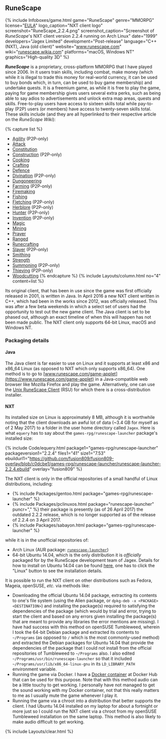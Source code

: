 ## RuneScape
{% include Infoboxes/game.html game="RuneScape" genre="MMORPG" license="<a href='https://www.jagex.com/terms' link='_blank'>EULA</a>" logo_caption="NXT client logo" screenshot="RuneScape_2.2.4.png" screenshot_caption="Screenshot of <i>RuneScape</i>'s NXT client version 2.2.4 running on Arch Linux" date="1999" developers="Jagex Limited" development="Post-release" language="C++ (NXT), Java (old client)" website="<a href='http://www.runescape.com/' link='_blank'>www.runescape.com</a>" wiki="<a href='http://runescape.wikia.com' link='_blank'>runescape.wikia.com</a>" platforms="macOS, Windows NT" graphics="High-quality 3D" %}

***RuneScape*** is a proprietary, cross-platform MMORPG that I have played since 2006. In it users train skills, including combat, make money (which while it is illegal to trade this money for real-world currency, it can be used to buy bonds which, in turn, can be used to buy game membership) and undertake quests. It is a freemium game, as while it is free to play the game, paying for game membership gives users several extra perks, such as being able to say adios to advertisements and unlock extra map areas, quests and skills. Free-to-play users have access to sixteen skills total while pay-to-play (P2P) users (or members) have access to twenty-seven skills total. These skills include (and they are all hyperlinked to their respective article on the *RuneScape Wiki*):

{% capture list %}
* [Agility](http://runescape.wikia.com/wiki/Agility) (P2P-only)
* [Attack](http://runescape.wikia.com/wiki/Attack)
* [Constitution](http://runescape.wikia.com/wiki/Constitution)
* [Construction](http://runescape.wikia.com/wiki/Construction) (P2P-only)
* [Cooking](http://runescape.wikia.com/wiki/Cooking)
* [Crafting](http://runescape.wikia.com/wiki/Crafting)
* [Defence](http://runescape.wikia.com/wiki/Defence)
* [Divination](http://runescape.wikia.com/wiki/Divination) (P2P-only)
* [Dungoneering](http://runescape.wikia.com/wiki/Dungeoneering)
* [Farming](http://runescape.wikia.com/wiki/Farming) (P2P-only)
* [Firemaking](http://runescape.wikia.com/wiki/Firemaking)
* [Fishing](http://runescape.wikia.com/wiki/Fishing)
* [Fletching](http://runescape.wikia.com/wiki/Fletching) (P2P-only)
* [Herblore](http://runescape.wikia.com/wiki/Herblore) (P2P-only)
* [Hunter](http://runescape.wikia.com/wiki/Hunter) (P2P-only)
* [Invention](http://runescape.wikia.com/wiki/Invention) (P2P-only)
* [Magic](http://runescape.wikia.com/wiki/Magic)
* [Mining](http://runescape.wikia.com/wiki/Mining)
* [Prayer](http://runescape.wikia.com/wiki/Prayer)
* [Ranged](http://runescape.wikia.com/wiki/Ranged)
* [Runecrafting](http://runescape.wikia.com/wiki/Runecrafting)
* [Slayer](http://runescape.wikia.com/wiki/Slayer) (P2P-only)
* [Smithing](http://runescape.wikia.com/wiki/Smithing)
* [Strength](http://runescape.wikia.com/wiki/Strength)
* [Summoning](http://runescape.wikia.com/wiki/Summoning) (P2P-only)
* [Thieving](http://runescape.wikia.com/wiki/Thieving) (P2P-only)
* [Woodcutting](http://runescape.wikia.com/wiki/Woodcutting)
{% endcapture %}
{% include Layouts/column.html no="4" content=list %}

Its original client, that has been in use since the game was first officially released in 2001, is written in Java. In April 2016 a new NXT client written in C++, which had been in the works since 2012, was officially released. This was after a few beta weekends in which a select set of users had the opportunity to test out the new game client. The Java client is set to be phased out, although an exact timeline of when this will happen has not been made public. The NXT client only supports 64-bit Linux, macOS and Windows NT.

### Packaging details
#### Java
The Java client is far easier to use on Linux and it supports at least x86 and x86_64 Linux (as opposed to NXT which only supports x86_64). One method is to go to [www.runescape.com/game-applet](https://www.runescape.com/game-applet) in a Java-compatible web browser like Mozilla Firefox and play the game. Alternatively, one can use the [Unix RuneScape Client](https://github.com/HikariKnight/rsu-client) (RSU) for which there is a cross-distribution installer.

#### NXT
Its installed size on Linux is approximately 8 MB, although it is worthwhile noting that the client downloads an awful lot of data (~3.4 GB for myself as of 2 May 2017) to a folder in the user home directory called `Jagex`. Here is what `equery` has to say about the `games-rpg/runescape-launcher` package's installed size:

{% include Code/equery.html package1="games-rpg/runescape-launcher" packageversion1="2.2.4" files1="41" size1="7.53" ebuildurl1="https://github.com/fusion809/fusion809-overlay/blob/c0dcbe1/games-rpg/runescape-launcher/runescape-launcher-2.2.4.ebuild" overlay="fusion809" %}

The NXT client is only in the official repositories of a small handful of Linux distributions, including:

* {% include Packages/gentoo.html package="games-rpg/runescape-launcher" %}
* {% include Packages/pclinuxos.html package="runescape-launcher" puncr="," %} their package is presently (as of 26 April 2017) the outdated 2.2.2 release, which is no longer supported as of the release of 2.2.4 on 3 April 2017.
* {% include Packages/sabayon.html package="games-rpg/runescape-launcher" %}

while it is in the unofficial repositories of:

* Arch Linux (AUR package: [`runescape-launcher`](https://aur.archlinux.org/packages/runescape-launcher))
* 64-bit Ubuntu 14.04, which is the only distribution it is *officially* packaged for by the RuneScape development team of Jagex. Details for how to install on Ubuntu 14.04 can be found [here](https://www.runescape.com/download), one has to click the "Linux" button to see the installation details.

It is possible to run the NXT client on other distributions such as Fedora, Mageia, openSUSE, *etc.* via methods like:

* Downloading the official Ubuntu 14.04 package, extracting its contents to one's file system (using the Alien package, or `dpkg-deb -x <PACKAGE> <DESTINATION>`) and installing the package(s) required to satisfying the dependencies of the package (which would by trial and error, trying to start the client and based on any errors given installing the package(s) that are meant to provide any libraries the error mentions are missing). I have had success with this method on openSUSE Tumbleweed, wherein I took the 64-bit Debian package and extracted its contents to `~/Programs` (as opposed to `/` which is the most commonly-used method) and extracted the Debian packages for Ubuntu 14.04 that provide the dependencies of the package that I could not install from the official repositories of Tumbleweed to `~/Programs` also. I also edited `~/Programs/usr/bin/runescape-launcher` so that it included `~/Programs/usr/lib/x86_64-linux-gnu` in its `LD_LIBRARY_PATH` environment variable.
* Running the game via Docker. I have a [Docker container](https://hub.docker.com/r/fusion809/runescape-launcher/) at Docker Hub that can be used for this purpose. Note that with this method audio can be a little touchy to get working. I personally have not managed to get the sound working with my Docker container, not that this really matters to me as I usually mute the game whenever I play it.
* Running the game via a chroot into a distribution that better supports the client. I had Ubuntu 14.04 installed on my laptop for about a fortnight or more just so I could run the NXT client via a chroot from my openSUSE Tumbleweed installation on the same laptop. This method is also likely to make audio difficult to get working.

{% include Layouts/clear.html %}

